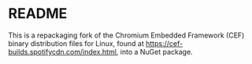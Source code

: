 # README

This is a repackaging fork of the Chromium Embedded Framework (CEF) binary distribution files for Linux, found at https://cef-builds.spotifycdn.com/index.html, into a NuGet package.
